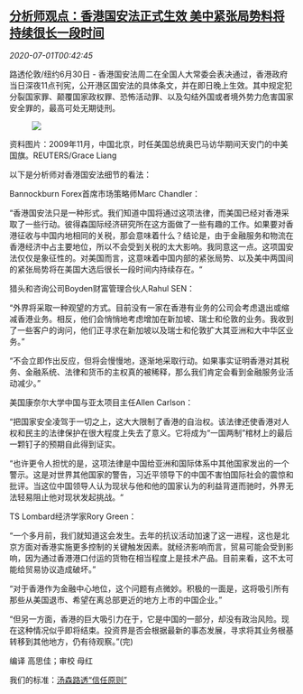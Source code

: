 <!--1593564926000-->
[分析师观点：香港国安法正式生效 美中紧张局势料将持续很长一段时间](https://cn.reuters.com/article/analysts-view-china-usa-relations-0630-t-idCNKBS2423Y0)
------

<div><i>2020-07-01T00:42:45</i></div><div class="StandardArticleBody_body"><p>路透伦敦/纽约6月30日 - 香港国安法周二在全国人大常委会表决通过，香港政府当日深夜11点刊宪，公开港区国安法的具体条文，并在即日晚上生效。其中规定犯分裂国家罪、颠覆国家政权罪、恐怖活动罪、以及勾结外国或者境外势力危害国家安全罪的，最高可处无期徒刑。 </p><div class="PrimaryAsset_container"><div class="Image_container" tabindex="-1"><figure class="Image_zoom" style="padding-bottom:"><div class="LazyImage_container LazyImage_dark" style="background-image:none"><img src="//s4.reutersmedia.net/resources/r/?m=02&amp;d=20200701&amp;t=2&amp;i=1524207944&amp;r=LYNXMPEG602DU&amp;w=600" aria-label="资料图片：2009年11月，中国北京，时任美国总统奥巴马访华期间天安门的中美国旗。REUTERS/Grace Liang "/><div class="LazyImage_image LazyImage_fallback" style="background-image:url(//s4.reutersmedia.net/resources/r/?m=02&amp;d=20200701&amp;t=2&amp;i=1524207944&amp;r=LYNXMPEG602DU&amp;w=600);background-position:center center;background-color:inherit"></div></div><div class="Image_expand-button" aria-label="Expand Image Slideshow" role="button" tabindex="0"></div></figure><figcaption><div class="Image_caption"><span>资料图片：2009年11月，中国北京，时任美国总统奥巴马访华期间天安门的中美国旗。REUTERS/Grace Liang </span></div></figcaption></div></div><p>以下是分析师对香港国安法细节的看法： </p><p>Bannockburn Forex首席市场策略师Marc Chandler：    </p><p>“香港国安法只是一种形式。我们知道中国将通过这项法律，而美国已经对香港采取了一些行动。彼得森国际经济研究所在这方面做了一些有趣的工作。如果要对香港征收与中国内地相同的关税，那会意味着什么？结论是，由于金融服务和物流在香港经济中占主要地位，所以不会受到关税的太大影响。我同意这一点。这项国安法仅仅是象征性的。对美国而言，这意味着中国内部的紧张局势、以及美中两国间的紧张局势将在美国大选后很长一段时间内持续存在。“ </p><p>猎头和咨询公司Boyden财富管理合伙人Rahul SEN：   </p><p>“外界将采取一种观望的方式。目前没有一家在香港有业务的公司会考虑退出或缩减香港业务。相反，他们会悄悄地考虑增加在新加坡、瑞士和伦敦的业务。我收到了一些客户的询问，他们正寻求在新加坡以及瑞士和伦敦扩大其亚洲和大中华区业务。” </p><p>“不会立即作出反应，但将会慢慢地，逐渐地采取行动。如果事实证明香港对其税务、金融系统、法律和货币的主权真的被稀释，那么我们肯定会看到金融服务业活动减少。” </p><p>美国康奈尔大学中国与亚太项目主任Allen Carlson：   </p><p>“把国家安全凌驾于一切之上，这大大限制了香港的自治权。该法律还使香港对人权和民主的法律保护在很大程度上失去了意义。它将成为“一国两制”棺材上的最后一颗钉子的预期自此得到证实。 </p><p>“也许更令人担忧的是，这项法律是中国给亚洲和国际体系中其他国家发出的一个警示。这是对世界其他国家的警告，习近平领导下的中国不害怕国际社会的震惊和批评。当这位中国领导人认为现状与他和他的国家认为的利益背道而驰时，外界无法轻易阻止他对现状发起挑战。“ </p><p>TS Lombard经济学家Rory Green： </p><p>“一个多月前，我们就知道这会发生。去年的抗议活动加速了这一进程，这也是北京方面对香港实施更多控制的关键触发因素。就经济影响而言，贸易可能会受到影响，因为通过香港港口付运的货物在相当程度上是技术产品。目前来看，这不太可能给贸易协议造成破坏。” </p><p>“对于香港作为金融中心地位，这个问题有点微妙。积极的一面是，这将吸引所有那些从美国退市、希望在离总部更近的地方上市的中国企业。” </p><p>“但另一方面，香港的巨大吸引力在于，它是中国的一部分，却没有政治风险。现在这种情况似乎即将结束。投资界是否会根据最新的事态发展，寻求将其业务根基转移到其他地方，仍有待观察。”(完) </p><div class="Attribution_container"><div class="Attribution_attribution"><p class="Attribution_content">编译 高思佳；审校 母红 </p></div></div><div class="StandardArticleBody_trustBadgeContainer"><span class="StandardArticleBody_trustBadgeTitle">我们的标准：</span><span class="trustBadgeUrl"><a href="https://www.thomsonreuters.cn/content/dam/openweb/documents/pdf/china/brochures/about-us-1.pdf">汤森路透“信任原则”</a></span></div></div>
